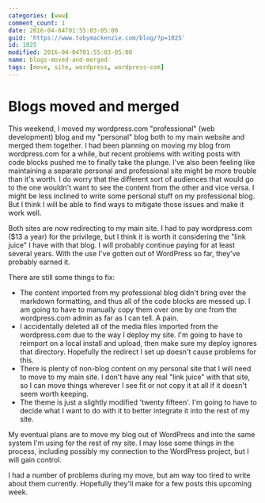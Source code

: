 ```yaml
---
categories: [www]
comment_count: 1
date: 2016-04-04T01:55:03-05:00
guid: 'https://www.tobymackenzie.com/blog/?p=1025'
id: 1025
modified: 2016-04-04T01:55:03-05:00
name: blogs-moved-and-merged
tags: [move, site, wordpress, wordpress-com]
---
```


Blogs moved and merged
======================

This weekend, I moved my wordpress.com "professional" (web development) blog and my "personal" blog both to my main website and merged them together.  I had been planning on moving my blog from wordpress.com for a while, but recent problems with writing posts with code blocks pushed me to finally take the plunge.  I've also been feeling like maintaining a separate personal and professional site might be more trouble than it's worth.  I do worry that the different sort of audiences that would go to the one wouldn't want to see the content from the other and vice versa.  I might be less inclined to write some personal stuff on my professional blog.  But I think I will be able to find ways to mitigate those issues and make it work well.

Both sites are now redirecting to my main site.  I had to pay wordpress.com ($13 a year) for the privilege, but I think it is worth it considering the "link juice" I have with that blog.  I will probably continue paying for at least several years.  With the use I've gotten out of WordPress so far, they've probably earned it.

There are still some things to fix:

- The content imported from my professional blog didn't bring over the markdown formatting, and thus all of the code blocks are messed up.  I am going to have to manually copy them over one by one from the wordpress.com admin as far as I can tell.  A pain.
- I accidentally deleted all of the media files imported from the wordpress.com due to the way I deploy my site.  I'm going to have to reimport on a local install and upload, then make sure my deploy ignores that directory.  Hopefully the redirect I set up doesn't cause problems for this.
- There is plenty of non-blog content on my personal site that I will need to move to my main site.  I don't have any real "link juice" with that site, so I can move things wherever I see fit or not copy it at all if it doesn't seem worth keeping.
- The theme is just a slightly modified 'twenty fifteen'.  I'm going to have to decide what I want to do with it to better integrate it into the rest of my site.

My eventual plans are to move my blog out of WordPress and into the same system I'm using for the rest of my site.  I may lose some things in the process, including possibly my connection to the WordPress project, but I will gain control.

I had a number of problems during my move, but am way too tired to write about them currently.  Hopefully they'll make for a few posts this upcoming week.
